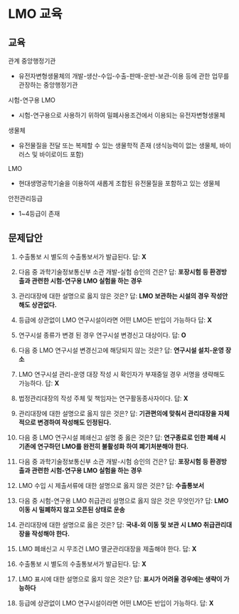 # LMO 교육
## 교육
관계 중앙행정기관

- 유전자변형생물체의 개발-생산-수입-수출-판매-운반-보관-이용 등에 관한 업무를 관장하는 중앙행정기관

시험-연구용 LMO

- 시험-연구용으로 사용하기 위하여 밀폐사용조건에서 이용되는 유전자변형생물체

생물체

- 유전물질을 전달 또는 복제할 수 있는 생물학적 존재 (생식능력이 없는 생물체, 바이러스 및 바이로이드 포함)

LMO 

- 현대생명공학기술을 이용하여 새롭게 조합된 유전물질을 포함하고 있는 생물체

안전관리등급

- 1~4등급이 존재

## 문제답안

1. 수출통보 시 별도의 수출통보서가 발급된다. 
답: **X**

2. 다음 중 과학기술정보통신부 소관 개발-실험 승인의 건은?
답: **포장시험 등 환경방출과 관련한 시험-연구용 LMO 실험을 하는 경우**

3. 관리대장에 대한 설명으로 옳지 않은 것은?
답: **LMO 보관하는 시설의 경우 작성안해도 상관없다.**

4. 등급에 상관없이 LMO 연구시설이라면 어떤 LMO든 반입이 가능하다
답: **X**

5. 연구시설 종류가 변경 된 경우 연구시설 변경신고 대상이다.
답: **O**

6. 다음 중 LMO 연구시설 변경신고에 해당되지 않는 것은?
답: **연구시설 설치-운영 장소**

7. LMO 연구시설 관리-운영 대장 작성 시 확인자가 부재중일 경우 서명을 생략해도 가능하다.
답: **X**

8. 법정관리대장의 작성 주체 및 책임자는 연구활동종사자이다. 
답: **X**

9. 관리대장에 대한 설명으로 옳지 않은 것은?
답: **기관편의에 맞춰서 관리대장을 자체적으로 변경하여 작성해도 인정된다.**

10. 다음 중 LMO 연구시설 폐쇄신고 설명 중 옳은 것은?
답: **연구종료로 인한 폐쇄 시 기존에 연구하던 LMO를 완전히 불활성화 하여 폐기처분해야 한다.**

11. 다음 중 과학기술정보통신부 소관 개발-시험 승인의 건은?
답: **포장시험 등 환경방출과 관련한 시험-연구용 LMO 실험을 하는 경우**

12. LMO 수입 시 제출서류에 대한 설명으로 옳지 않은 것은?
답: **수출통보서**

13. 다음 중 시험-연구용 LMO 취급관리 설명으로 옳지 않은 것은 무엇인가?
답: **LMO 이동 시 밀폐하지 않고 오픈된 상태로 운송**

14. 관리대장에 대한 설명으로 옳은 것은?
답: **국내-외 이동 및 보관 시 LMO 취급관리대장을 작성해야 한다.**

15. LMO 폐쇄신고 시 무조건 LMO 멸균관리대장을 제출해야 한다.
답: **X**

16. 수출통보 시 별도의 수출통보서가 발급된다.
답: **X**

17. LMO 표시에 대한 설명으로 옳지 않은 것은?
답: **표시가 어려울 경우에는 생략이 가능하다**

18. 등급에 상관없이 LMO 연구시설이라면 어떤 LMO든 반입이 가능하다.
답: **X**

